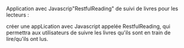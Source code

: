 Application avec Javascrip"RestfulReading" de suivi de livres pour les lecteurs :

 créer une appLication avec Javascript appelée RestfulReading, qui permettra aux utilisateurs de suivre les livres qu'ils sont en train de lire/qu'ils ont lus.
